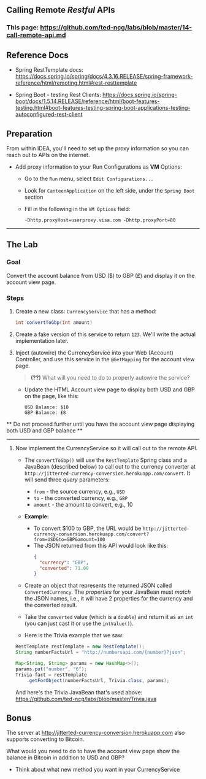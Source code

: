 ## Calling Remote *Restful* APIs

### This page: https://github.com/ted-ncg/labs/blob/master/14-call-remote-api.md

## Reference Docs

* Spring RestTemplate docs: https://docs.spring.io/spring/docs/4.3.16.RELEASE/spring-framework-reference/html/remoting.html#rest-resttemplate

* Spring Boot - testing Rest Clients: https://docs.spring.io/spring-boot/docs/1.5.14.RELEASE/reference/html/boot-features-testing.html#boot-features-testing-spring-boot-applications-testing-autoconfigured-rest-client

## Preparation

From within IDEA, you'll need to set up the proxy information so you can reach out to APIs on the internet.

* Add proxy information to your Run Configurations as **VM** Options:

   * Go to the `Run` menu, select `Edit Configurations...`
   * Look for `CanteenApplication` on the left side, under the `Spring Boot` section
   * Fill in the following in the `VM Options` field:

     `-Dhttp.proxyHost=userproxy.visa.com -Dhttp.proxyPort=80`

----

## The Lab

### Goal

Convert the account balance from USD ($) to GBP (£) and display it on the account view page.

### Steps

1. Create a new class: `CurrencyService` that has a method:

    ```java
    int convertToGbp(int amount)
    ```

1. Create a fake version of this service to return `123`. We'll write the actual implementation later.

1. Inject (autowire) the CurrencyService into your Web (Account) Controller, and use this service in the `@GetMapping` for the account view page.

   > **(??)** What will you need to do to properly autowire the service?

   * Update the HTML Account view page to display both USD and GBP on the page, like this:
     ```
     USD Balance: $10
     GBP Balance: £8
     ```

** Do not proceed further until you have the account view page displaying both USD and GBP balance **

----

1. Now implement the CurrencyService so it will call out to the remote API.

   * The `convertToGbp()` will use the `RestTemplate` Spring class and a JavaBean (described below) to call out to the currency converter at `http://jitterted-currency-conversion.herokuapp.com/convert`.
     It will send three *query* parameters:
       * `from` - the source currency, e.g., `USD`
       * `to` - the converted currency, e.g., `GBP`
       * `amount` - the amount to convert, e.g., 10
   * **Example:**
       * To convert $100 to GBP, the URL would be `http://jitterted-currency-conversion.herokuapp.com/convert?from=USD&to=GBP&amount=100`
       * The JSON returned from this API would look like this:
          ```json
          {
            "currency": "GBP",
            "converted": 71.00
          }
          ```
   * Create an object that represents the returned JSON called `ConvertedCurrency`. 
     The *properties* for your JavaBean must *match* the JSON names, i.e., it will have 2 properties for the currency and the converted result.
   
   * Take the `converted` value (which is a `double`) and return it as an `int` (you can just cast it or use the `intValue()`).

   * Here is the Trivia example that we saw:
   
    ```java
    RestTemplate restTemplate = new RestTemplate();
    String numberFactsUrl = "http://numbersapi.com/{number}?json";

    Map<String, String> params = new HashMap<>();
    params.put("number", "6");
    Trivia fact = restTemplate
        .getForObject(numberFactsUrl, Trivia.class, params);
    ```

    And here's the Trivia JavaBean that's used above: https://github.com/ted-ncg/labs/blob/master/Trivia.java

## Bonus

The server at http://jitterted-currency-conversion.herokuapp.com also supports converting to Bitcoin.

What would you need to do to have the account view page show the balance in Bitcoin in addition to USD and GBP?

* Think about what new method you want in your CurrencyService
